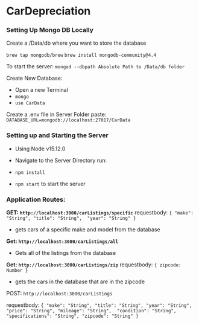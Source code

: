 # CarDepreciation

### Setting Up Mongo DB Locally

Create a /Data/db where you want to store the database 

`brew tap mongodb/brew`
`brew install mongodb-community@4.4`

To start the server: 
`mongod --dbpath Absolute Path to /Data/db folder`

Create New Database: 
- Open a new Terminal
- `mongo`
- `use CarData`

Create a .env file in Server Folder
paste: `DATABASE_URL=mongodb://localhost:27017/CarData`

### Setting up and Starting the Server
- Using Node v15.12.0
- Navigate to the Server Directory run: 
- `npm install`

- `npm start` to start the server

### Application Routes: 
__GET: `http://localhost:3000/carListings/specific`__
requestbody:
`
{
    "make": "String",
    "title": "String", 
    "year": "String"
}
`

- gets cars of a specific make and model from the database


__Get: `http://localhost:3000/carListings/all`__
- Gets all of the listings from the database

__Get: `http://localhost:3000/carListings/zip`__
requestbody: 
`
{
    zipcode: Number
}
`
- gets the cars in the database that are in the zipcode


POST: `http://localhost:3000/carListings`

requestbody:
`
{
    "make": "String",
    "title": "String",
    "year": "String", 
    "price": "String",
    "mileage": "String", 
    "condition": "String", 
    "specifications": "String",
    "zipcode": "String"
}
`

